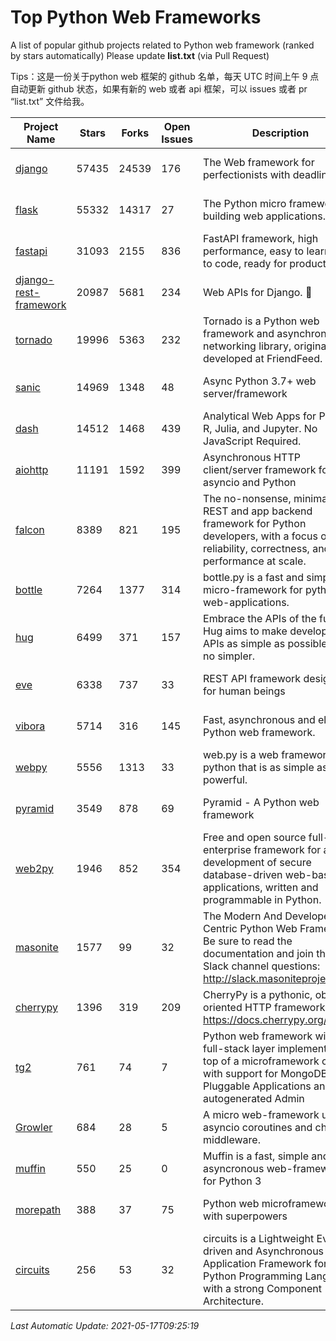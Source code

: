 # Top Python Web Frameworks
A list of popular github projects related to Python web framework (ranked by stars automatically)
Please update **list.txt** (via Pull Request)

Tips：这是一份关于python web 框架的 github 名单，每天 UTC 时间上午 9 点自动更新 github 状态，如果有新的 web 或者 api 框架，可以 issues 或者 pr “list.txt” 文件给我。

| Project Name | Stars | Forks | Open Issues | Description | Last Commit |
| ------------ | ----- | ----- | ----------- | ----------- | ----------- |
| [django](https://github.com/django/django) | 57435 | 24539 | 176 | The Web framework for perfectionists with deadlines. | 2021-05-14 18:45:04 |
| [flask](https://github.com/pallets/flask) | 55332 | 14317 | 27 | The Python micro framework for building web applications. | 2021-05-14 15:17:37 |
| [fastapi](https://github.com/tiangolo/fastapi) | 31093 | 2155 | 836 | FastAPI framework, high performance, easy to learn, fast to code, ready for production | 2021-05-16 18:28:24 |
| [django-rest-framework](https://github.com/encode/django-rest-framework) | 20987 | 5681 | 234 | Web APIs for Django. 🎸 | 2021-05-10 11:26:26 |
| [tornado](https://github.com/tornadoweb/tornado) | 19996 | 5363 | 232 | Tornado is a Python web framework and asynchronous networking library, originally developed at FriendFeed. | 2021-05-15 19:24:25 |
| [sanic](https://github.com/sanic-org/sanic) | 14969 | 1348 | 48 | Async Python 3.7+ web server/framework | Build fast. Run fast. | 2021-04-19 21:53:42 |
| [dash](https://github.com/plotly/dash) | 14512 | 1468 | 439 | Analytical Web Apps for Python, R, Julia, and Jupyter. No JavaScript Required. | 2021-05-13 18:44:37 |
| [aiohttp](https://github.com/aio-libs/aiohttp) | 11191 | 1592 | 399 | Asynchronous HTTP client/server framework for asyncio and Python | 2021-05-16 16:49:07 |
| [falcon](https://github.com/falconry/falcon) | 8389 | 821 | 195 | The no-nonsense, minimalist REST and app backend framework for Python developers, with a focus on reliability, correctness, and performance at scale. | 2021-05-11 12:29:49 |
| [bottle](https://github.com/bottlepy/bottle) | 7264 | 1377 | 314 | bottle.py is a fast and simple micro-framework for python web-applications. | 2021-01-01 15:17:44 |
| [hug](https://github.com/hugapi/hug) | 6499 | 371 | 157 | Embrace the APIs of the future. Hug aims to make developing APIs as simple as possible, but no simpler. | 2020-08-10 05:07:26 |
| [eve](https://github.com/pyeve/eve) | 6338 | 737 | 33 | REST API framework designed for human beings | 2021-03-14 16:47:07 |
| [vibora](https://github.com/vibora-io/vibora) | 5714 | 316 | 145 | Fast, asynchronous and elegant Python web framework. | 2019-02-11 10:54:12 |
| [webpy](https://github.com/webpy/webpy) | 5556 | 1313 | 33 | web.py is a web framework for python that is as simple as it is powerful.  | 2021-03-03 00:03:19 |
| [pyramid](https://github.com/Pylons/pyramid) | 3549 | 878 | 69 | Pyramid - A Python web framework | 2021-03-15 06:21:30 |
| [web2py](https://github.com/web2py/web2py) | 1946 | 852 | 354 | Free and open source full-stack enterprise framework for agile development of secure database-driven web-based applications, written and programmable in Python. | 2021-03-03 06:47:33 |
| [masonite](https://github.com/MasoniteFramework/masonite) | 1577 | 99 | 32 | The Modern And Developer Centric Python Web Framework. Be sure to read the documentation and join the Slack channel questions: http://slack.masoniteproject.com | 2021-04-16 01:55:01 |
| [cherrypy](https://github.com/cherrypy/cherrypy) | 1396 | 319 | 209 | CherryPy is a pythonic, object-oriented HTTP framework.      https://docs.cherrypy.org/ | 2021-05-03 12:47:58 |
| [tg2](https://github.com/TurboGears/tg2) | 761 | 74 | 7 | Python web framework with full-stack layer implemented on top of a microframework core with support for MongoDB, Pluggable Applications and autogenerated Admin | 2020-10-08 07:18:07 |
| [Growler](https://github.com/pyGrowler/Growler) | 684 | 28 | 5 | A micro web-framework using asyncio coroutines and chained middleware. | 2020-03-08 07:51:41 |
| [muffin](https://github.com/klen/muffin) | 550 | 25 | 0 | Muffin is a fast, simple and asyncronous web-framework for Python 3 | 2021-05-17 09:16:36 |
| [morepath](https://github.com/morepath/morepath) | 388 | 37 | 75 | Python web microframework with superpowers | 2021-04-18 14:33:02 |
| [circuits](https://github.com/circuits/circuits) | 256 | 53 | 32 | circuits is a Lightweight Event driven and Asynchronous Application Framework for the Python Programming Language with a strong Component Architecture. | 2020-12-16 08:37:47 |

*Last Automatic Update: 2021-05-17T09:25:19*